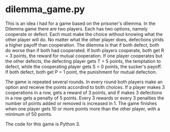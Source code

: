 # dilemma_game.py
This is an idea I had for a game based on the prisoner's dilemma. In the Dilemma game there are two players. Each has two options, namely cooperate or defect. Each must make the choice without knowing what the other player will do. No matter what the other player does, defections yirlds a higher payoff than cooperation. The dilemma is that if both defect, both do worse than if both had cooperated. If both players cooperate, both get R = 3 points, the reward for mutual cooperation. If one player cooperates but the other defects, the defecting player gets T = 5 points, the temptation to defect, while the cooperating player gets S = 0 points, the sucker's payoff. If both defect, both get P = 1 point, the punishment for mutual defection.

The game is repeated several rounds. In every round both players make an option and receive the points accordind to both choices. If a player makes 3 cooperations in a row, gets a reward of 3 points, and if makes 3 defections in a row gets a penalty of 5 points. Every 3 rewards or every 3 penalties the number of points added or removed is increased in 1. The game finishes when one player gets 10 or more points more than the other player, with a minimum of 50 points.

The code for this game is Python 3.
